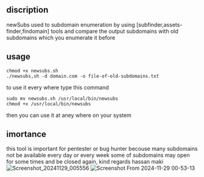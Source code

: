 ## discription
newSubs used to subdomain enumeration by using [subfinder,assets-finder,findomain] tools and compare the output subdomains with old subdomains which you enumerate it before 
## usage
```
chmod +x newsubs.sh
./newsubs,sh -d domain.com -o file-of-old-subdomains.txt
```
to use it every where type this command
```
sudo mv newsubs.sh /usr/local/bin/newsubs
chmod +x /usr/local/bin/newsubs
```
then you can use it at aney where on your system
## imortance 
this tool is important for pentester or bug hunter becouse many subdomains not be available every day or every week some of subdomains may open for some times and be closed again,
kind regards
hassan maki
![Screenshot_20241129_005556](https://github.com/user-attachments/assets/1836d766-ff55-405c-92d2-5c68c87fed27)
![Screenshot From 2024-11-29 00-53-13](https://github.com/user-attachments/assets/4d6097ff-ee48-434a-99cf-d3ab19ce6449)
